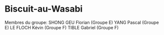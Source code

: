 # Biscuit-au-Wasabi
Membres du groupe:
SHONG GEU Florian (Groupe E)
YANG Pascal (Groupe E)
LE FLOCH Kévin (Groupe F)
TIBLE Gabriel (Groupe F)
